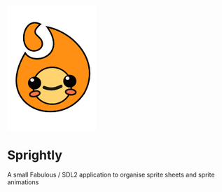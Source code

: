 <img align='center' src='https://raw.githubusercontent.com/BeardedPlatypus/Sprightly/master/readme/sprightly_icon.svg?token=ABKWHL4A7VHACHXUD2RDPWS7KZ63Y' width='40%'>

# Sprightly
A small Fabulous / SDL2 application to organise sprite sheets and sprite animations
